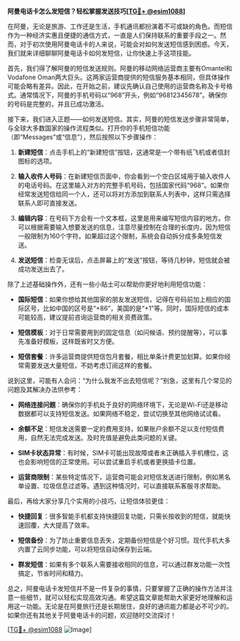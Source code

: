 **阿曼电话卡怎么发短信？轻松掌握发送技巧[[TG💪+ @esim1088](https://t.me/s/esim1088)]**

在阿曼，无论是旅游、工作还是生活，手机通讯都扮演着不可或缺的角色。而短信作为一种经济实惠且便捷的通信方式，一直是人们保持联系的重要手段之一。然而，对于初次使用阿曼电话卡的人来说，可能会对如何发送短信感到困惑。今天，我们就来详细聊聊阿曼电话卡如何发短信，让你快速上手这项技能。

首先，我们得了解阿曼的短信发送规则。阿曼的移动网络运营商主要有Omantel和Vodafone Oman两大巨头。这两家运营商提供的短信服务基本相同，但具体操作可能会略有差异。因此，在开始之前，建议先确认自己使用的运营商名称及卡号格式。通常情况下，阿曼的手机号码以“968”开头，例如“96812345678”。确保你的号码是完整的，并且已成功激活。

接下来，我们进入正题——如何发送短信。其实，阿曼的短信发送步骤非常简单，与全球大多数国家的操作流程类似。打开你的手机短信功能（即“Messages”或“信息”），然后按照以下步骤操作：

1. **新建短信**：点击手机上的“新建短信”按钮，这通常是一个带有纸飞机或者信封图标的选项。
   
2. **输入收件人号码**：在新建短信页面中，你会看到一个空白区域用于输入收件人的电话号码。在这里输入对方的完整手机号码，包括国家代码“968”。如果你经常发送短信给同一个人，还可以将对方添加到联系人列表中，这样只需选择联系人即可直接发送。

3. **编辑内容**：在号码下方会有一个文本框，这里是用来编写短信内容的地方。你可以根据需要输入想要发送的信息，注意尽量控制在合理的长度内，因为短信一般限制为160个字符。如果超过这个限制，系统会自动拆分成多条短信发送。

4. **发送短信**：检查无误后，点击屏幕上的“发送”按钮，等待几秒钟，短信就会被成功发送出去了。

除了上述基础操作外，还有一些小贴士可以帮助你更好地利用短信功能：

- **国际短信**：如果你想给其他国家的朋友发送短信，记得在号码前加上相应的国际区号，比如中国的区号是“+86”，美国的是“+1”等。同时，国际短信的成本可能较高，建议提前咨询运营商的相关资费政策。
  
- **短信模板**：对于日常需要用到的固定信息（如问候语、预约提醒等），可以事先准备好模板，这样既省时又方便。

- **短信套餐**：许多运营商提供短信包月套餐，相比单条计费更加划算。如果你经常需要发送大量短信，不妨考虑订阅这样的套餐。

说到这里，可能有人会问：“为什么我发不出去短信呢？”别急，这里有几个常见的问题及其解决办法供参考：

- **网络连接问题**：确保你的手机处于良好的网络环境下，无论是Wi-Fi还是移动数据都可以支持短信发送。如果网络不稳定，尝试切换至其他网络试试看。
  
- **余额不足**：短信发送需要一定的费用支持，如果账户余额不足以支付短信费用，自然无法完成发送。及时充值是避免此类问题的关键。

- **SIM卡状态异常**：有时候，SIM卡可能出现故障或者未正确插入手机槽位，这也会影响短信的正常使用。可以尝试重启手机或者更换插卡位置。

- **运营商限制**：某些特定情况下，运营商可能会对短信发送进行限制，例如黑名单设置、垃圾信息过滤等。遇到这种情况时，可以直接联系客服寻求帮助。

最后，再给大家分享几个实用的小技巧，让短信体验更佳：

- **快捷回复**：很多智能手机都支持快捷回复功能，只需长按收到的短信，就能快速回覆，大大提高了效率。
  
- **短信备份**：为了防止重要信息丢失，定期备份短信是个好习惯。现代手机大多内置了云同步功能，可以将短信自动保存到云端。

- **群发短信**：如果有多个联系人需要接收相同的信息，可以通过群发功能一次性搞定，节省时间和精力。

总之，阿曼电话卡发短信并不是一件复杂的事情，只要掌握了正确的操作方法并注意一些细节，就可以轻松实现高效沟通。希望这篇文章能帮助大家更好地理解和运用这一功能。无论是在阿曼旅行还是长期居住，良好的通讯能力都是必不可少的。如果你还有其他关于阿曼电话卡的问题，欢迎随时交流探讨！

[[TG💪+ @esim1088](https://t.me/s/esim1088) ![Image](https://i.postimg.cc/4NQfJmqS/Snipaste-2025-05-13-00-14-12.png)]